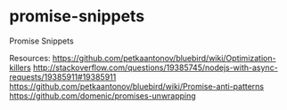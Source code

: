 # promise-snippets
Promise Snippets

Resources:
https://github.com/petkaantonov/bluebird/wiki/Optimization-killers
http://stackoverflow.com/questions/19385745/nodejs-with-async-requests/19385911#19385911
https://github.com/petkaantonov/bluebird/wiki/Promise-anti-patterns
https://github.com/domenic/promises-unwrapping
